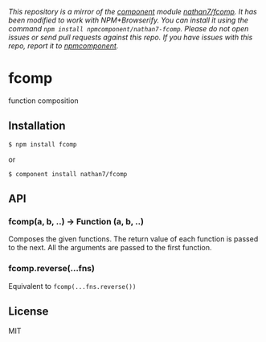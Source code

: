 *This repository is a mirror of the [component](http://component.io) module [nathan7/fcomp](http://github.com/nathan7/fcomp). It has been modified to work with NPM+Browserify. You can install it using the command `npm install npmcomponent/nathan7-fcomp`. Please do not open issues or send pull requests against this repo. If you have issues with this repo, report it to [npmcomponent](https://github.com/airportyh/npmcomponent).*

# fcomp

  function composition

## Installation

    $ npm install fcomp

  or

    $ component install nathan7/fcomp

## API

### fcomp(a, b, ..) -> Function (a, b, ..)

  Composes the given functions. The return value of each function is passed to the next.
  All the arguments are passed to the first function.

### fcomp.reverse(...fns)

  Equivalent to `fcomp(...fns.reverse())`

## License

  MIT
